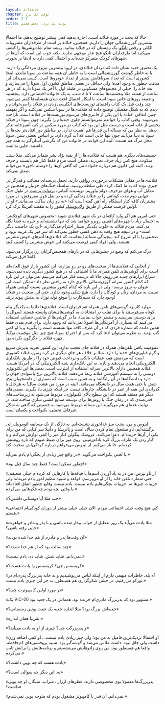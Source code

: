 ```yaml
---
layout: article
chapter: تولد یک نرد
order: 2.7
title: تولد یک نرد، بخش هفتم
---
```



حالا که بحث در مورد فنلاند است، اجازه بدهید کمی بیشتر توضیح بدهم. ما احتمالا بیشترین گوزن‌شمالی جهان را داریم. همچنین، فنلاند پر است از طرفداران مشروبات الکلی و رقص <abbr title="tango">تانگو</abbr >. یک زمستان که در فنلاند بمانید، ریشه تمام شادنوشی‌ها را کشف می‌کنید اما طرفداران تانگو هیچ عذر موجهی ندارند. نکته خوب این است که آن‌ها در شهرهای کوچک متمرکز شده‌اند و احتمال کمی دارد به آن‌ها بر بخورید. 

یک تحقیق جدید نشان داده که مردان فنلاندی، در اروپا بیشترین نیروی مردانگی را دارند. یا به خاطر گوشت گوزن‌شمالی است یا به خاطر آن همه ساعت در سونا ماندن. اینجا کشوری است که تعداد سوناهایش بیشتر از تعداد خودروها است. کسی نمی‌داند این مذهب چطور به وجود آمده؛ ولی حداقل در بعضی مناطق کشور، اول سونا را می‌سازند و بعد خانه را. خیلی از مجتمع‌های مسکونی در طبقه اول یا آخر یک سونا دارند که در هر ساعت از هفته، مثلا پنجشنبه‌ها ساعت ۷ تا ۸ شب، به یک خانواده اختصاص دارد. پنجشنبه و جمعه روزهای خاص سونا است. با اینکار احتمال لخت دیدن همسایه‌ها کمتر می‌شود. چند وقت قبل یک کتاب راهنمای توریست‌های انگلیسی زبان در فنلاند را می‌خواندم و دیدم که به شکل مفصلی توضیح داده که فنلاندی‌ها در سونا سکس نمی‌کنند و اگر بفهمند چنین اتفاقی افتاده یا این یکی از فانتزی‌های مرسوم توریست‌ها در فنلاند است، ناراحت می‌شوند. وقتی کتاب را خواندم نمی‌توانستم جلوی خنده‌ام را بگیرم؛ چون سونا در فنلاند بخشی از خانه است و درست مثل این بود که کتاب در مورد سکس در کف آشپزخانه تذکر بدهد. به نظر من که مساله این قدرها هم اهمیت ندارد. در مناطق دور افتاده‌تر بچه‌ها در سونا به دنیا می‌آیند چون تنها جایی است که آب گرم دارد. بر اساس بعضی سنن، سونا محل مرگ هم هست. البته این قواعد در خانواده من که نگرشی آسان‌گیر به همه چیز داشتند، جایی نداشت. 

خصیصه‌های دیگری هم هست که فنلاندی‌ها را از بقیه نژاد بشر متمایز می‌کند. مثلا سنت سکوت. هیچ کس زیاد حرف نمی‌زند. ممکن است مردم فقط کنار هم بایستند و حرف نزنند. البته این قانون هم درباره خانواده من که گاهی آن‌ها را «وصله ناجور» می‌خوانم صدق نمی‌کند. 

فنلاندی‌ها در مقابل مشکلات برخوردی <abbr title=" یکی از مکاتب دوران یونانی‌گری که موسس آن زنو بود. رواقی گری به مفاهیمی چون اخلاق،برابری، جهان وطنی و قانون طبیعی تاکید دارد.">رواقی</abbr > دارند. تحمل بی‌صدای مصائب و قدرگرایی چیزی بوده که به ما کمک کرده طی سلطه روسیه، سلسله جنگ‌های خونبار و همچنین در مقابل آب و هوای مزخرف دوام بیاوریم. نویسنده آلمانی، <abbr title=" Bertolt Brecht">برتولت برشت</abbr > در طول جنگ جهانی دوم مدت کوتاهی را در فنلاند زندگی کرده و در نقل قول معروفش، در مورد مشتریان کافه کنار ایستگاه راه آهن گفته است که: «به دو زبان ساکت می‌مانند.» او در اولین فرصت ممکن از طریق <abbr title=" Vlodivostock">ولادیوستک</abbr > کشور را به مقصد آمریکا ترک کرد. 

حتی امروز هم اگر وارد کافه‌ای در یک شهر فنلاندی شوید -بخصوص شهرهای کوچک‌تر- به احتمال زیاد با چهره‌های آهنینی روبرو خواهید شد که تنها نشسته‌اند و خیره به فضا نگاه می‌کنند. مردم فنلاند به خلوت یکدیگر بسیار احترام می‌گذارند -این یک خاصیت دیگر است- و در نتیجه هیچ‌ وقت به ذهن کسی خطور نمی‌کند که سر میز یک غریبه برود و صحبتی را با او شروع کند. پیچیدگی مساله اینجاست که فنلاندی‌ها آدم‌های خوش مشربی هستند، ولی افراد کمی فرصت می‌کنند این خوش مشربی را کشف کنند. 

درک می‌کنم که وضع در جشن‌هایی که در بارهای همجنس‌گرایان زن برگزار می‌شود، کاملا فرق می‌کند. 

از آنجایی که فنلاندی‌ها از صحبت‌های رو در رو بیزارند، این کشور بازار فوق العاده‌ای است برای گوشی‌های تلفن همراه. ما با اشتیاقی که در هیچ کشور دیگری دیده نمی‌شود، سراغ ابزارهای جدید می‌رویم. حالا که درست فکر می‌کنم می‌بینم نمی‌توان در این باره که کدام کشور سرانه گوزن‌شمالی بالاتری دارد به راحتی نظر داد -ممکن است این عنوان به نروژ برسد- ولی در این باره که کدام کشور بیشترین نسبت گوشی همراه نسبت به مردان، زنان و کودکان را دارد، هیچ شکی وجود ندارد. حتی این صحبت در فنلاند وجود دارد که سیم‌کارت را موقع تولد نوزاد به بدنش پیوند بزنند!

موارد کاربرد گوشی‌های تلفن همراه هم فراوان است. فنلاندی‌ها دائما به یکدیگر پیام کوتاه می‌فرستند یا برای تقلب در امتحانات به گوشی‌های‌شان وابسته هستند (سوال را برای دوستی بفرستید و منتظر جواب بمانید). ما در گوشی‌ها از ماشین حسابی استفاده می‌کنیم که بسیاری از آمریکایی‌ها اصولا نمی‌دانند که وجود دارد. برای قدم بعدی فقط همین مانده که شماره فردی که در آن طرف کافه تنها نشسته‌ است را بگیرید و با او کمی گپ بزنید. به نظرم می‌توان ادعا کرد که پس از اختراع سونا، هیچ چیز مثل موفقیت نوکیا، چهره فنلاند را دگرگون نکرده بود. 

عمومیت یافتن تلفن‌های همراه در فنلاند جای تعجب ندارد. این کشور تجربه پذیرش سریع و گرم فناوری‌های جدید را دارد. مثلا بر خلاف هر جای دیگری در کره زمین، فنلاند کشوری است که مردمش همه عملیات بانکی و پرداخت قبوض خود را از طریق بانکداری الکترونیکی انجام می‌دهند و تازه، نه این بانک‌داری شبه الکترونیکی که در آمریکا هست. فنلاند همچنین دارای بالاترین سرانه استفاده از اینترنت است. بعضی‌ها این تکنولوژی دوستی را به سیستم آموزشی فنلاند ربط می‌دهند. فنلاند بالاترین نرخ باسوادی جهان را دارد و دانشگاه‌ها در آن رایگانند و به همین سبب است که بسیاری از دانشجویان پنج، شش یا حتی هفت سال در دانشگاه می‌مانند. البته در مورد من هشت سال! به هرحال با گذراندن این همه از عمر در دانشگاه، چاره‌ای نیست جز اینکه چیزی یاد بگیرید. بعضی‌های دیگر هم معتقد هستند که این سطح بالای تکنولوژی، مربوط می‌شود به زیرساخت‌های قدرتمندی که در زمان جنگ با روس‌ها برای توسعه صنایع کشتی‌ سازی ساخته شد. در نهایت عده‌ای هم می‌گویند این مساله مربوط می‌شود به جمعیتی که گاهی به شکل غیرقابل تحملی، یکنواخت و یکسان است. 

***

<div class="journal">

لینوس و من، پشت میز غذاخوری نشسته‌ایم. به تازگی از یک مسابقه اتوموبیل‌رانی برگشته‌ایم. تاو مشغول تمام کردن سالاد است و پاتریشا و دانیلا سر کتابی که من برای یکی از آن‌ها خریده‌ام، دعوا می‌کنند. عروسک پنگوئن کنار میز را کمی نوازش می‌کنم و با کنار زدن یک ظرف بزرگ کره بادام‌زمینی، روی میز برای ضبط صوتم که تازه روشنش کرده‌ام، جا باز می‌کنم. از لینوس می‌خواهم درباره کودکی‌اش صحبت کند.

با لحنی یکنواخت می‌گوید: «در واقع چیز زیادی از بچگی‌ام یادم نمی‌آید.»

«چطور ممکن است؟ فقط چند سال قبل بود!»

«از تاو بپرس. من در به یاد آوردن اسم‌ها یا قیافه‌ها یا کارهایی که کرده‌ام خیلی ضعیفم. حتی شماره تلفن خانه را از او می‌پرسم. قواعد و شیوه تنظیم امور یادم می‌ماند ولی جزییات چیزها نه. جزییات بچگی‌هایم یادم نیست. یادم نیست وقایع چطور اتفاق افتاده‌اند یا وقتی بچه بودم چه فکرهایی می‌کردم.»

«خب مثلا آیا دوستانی داشتی؟»

«کم. هیچ وقت خیلی اجتماعی نبودم. الان خیلی خیلی بیشتر از دوران کودکی‌ام اجتماعی هستم.»

«مثلا یادت می‌آید یک روز تعطیل از خواب بیدار شده باشی و با پدر و مادر و خواهرت جایی رفته باشی؟»

«آن وقت‌ها پدر و مادرم از هم جدا شده بودند»

«چند سالت بود که از هم جدا شدند؟»

«نمی‌دانم. شاید شش. شاید ده. یادم نیست.»

«کریسمس چی؟ کریسمس را یادت هست؟»

«آه بله. خاطرات مبهمی دارم از اینکه لباس می‌پوشیدیم و به خانه پدربزرگ پدری‌ام در تورکو می‌رفتیم. در جشن شکرگزاری هم همینطور. به جز این چیزی یادم نیست.»

«در مورد اولین کامپیوترت چی؟»

«یک VIC-20 مشهور بود که پدربزرگ مادری‌ام خریده بود. همه‌اش در یک جعبه بود.»

«جعبه‌اش بزرگ بود؟ مثلا اندازه جعبه یک جفت پوتین زمستانی؟»

«تقریبا همان اندازه.»

«و پدربزرگت چی؟ چیزی از او به یادت می‌آید؟»

«او احتمالا نزدیک‌ترین فامیل به من بود؛ ولی چیز زیادی یادم نیست... او کمی اضافه وزن داشت ولی چاق نبود. داشت طاس می‌شد و گوشه‌گیر بود. شبیه پروفسورهای کم‌حافظه. واقعا هم همینطور بود. من روی زانوهایش می‌نشستم و برنامه‌هایش را برایش تایپ می‌کردم.»

«یادت هست که چه بویی داشت؟»

«نه. این دیگر چه سوالی است؟»

«پدربزرگ‌ها معمولا بوی مخصوصی دارند. عطرهای ارزان، شراب، سیگار، او چه بویی داشت؟»

«نمی‌دانم. آن قدر با کامپیوتر مشغول بودم که متوجه بویی نمی‌شدم.»


</div >
